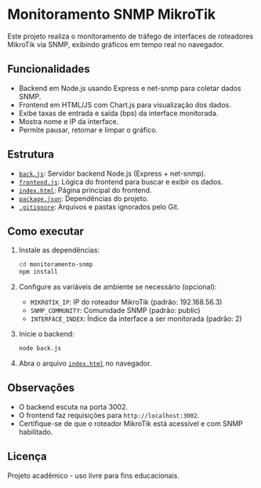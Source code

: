 # Monitoramento SNMP MikroTik

Este projeto realiza o monitoramento de tráfego de interfaces de roteadores MikroTik via SNMP, exibindo gráficos em tempo real no navegador.

## Funcionalidades

- Backend em Node.js usando Express e net-snmp para coletar dados SNMP.
- Frontend em HTML/JS com Chart.js para visualização dos dados.
- Exibe taxas de entrada e saída (bps) da interface monitorada.
- Mostra nome e IP da interface.
- Permite pausar, retomar e limpar o gráfico.

## Estrutura

- [`back.js`](monitoramento-snmp/back.js): Servidor backend Node.js (Express + net-snmp).
- [`frontend.js`](monitoramento-snmp/frontend.js): Lógica do frontend para buscar e exibir os dados.
- [`index.html`](monitoramento-snmp/index.html): Página principal do frontend.
- [`package.json`](monitoramento-snmp/package.json): Dependências do projeto.
- [`.gitignore`](monitoramento-snmp/.gitignore): Arquivos e pastas ignorados pelo Git.

## Como executar

1. Instale as dependências:

    ```sh
    cd monitoramento-snmp
    npm install
    ```

2. Configure as variáveis de ambiente se necessário (opcional):

    - `MIKROTIK_IP`: IP do roteador MikroTik (padrão: 192.168.56.3)
    - `SNMP_COMMUNITY`: Comunidade SNMP (padrão: public)
    - `INTERFACE_INDEX`: Índice da interface a ser monitorada (padrão: 2)

3. Inicie o backend:

    ```sh
    node back.js
    ```

4. Abra o arquivo [`index.html`](monitoramento-snmp/index.html) no navegador.

## Observações

- O backend escuta na porta 3002.
- O frontend faz requisições para `http://localhost:3002`.
- Certifique-se de que o roteador MikroTik está acessível e com SNMP habilitado.

## Licença

Projeto acadêmico - uso livre para fins educacionais.